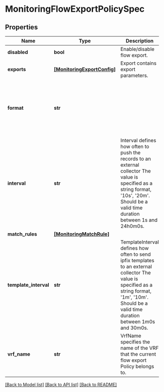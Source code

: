 # MonitoringFlowExportPolicySpec

## Properties
Name | Type | Description | Notes
------------ | ------------- | ------------- | -------------
**disabled** | **bool** | Enable/disable flow export. | [optional] 
**exports** | [**[MonitoringExportConfig]**](MonitoringExportConfig.md) | Export contains export parameters. | [optional] 
**format** | **str** |  | [optional]  if omitted the server will use the default value of "ipfix"
**interval** | **str** | Interval defines how often to push the records to an external collector The value is specified as a string format, &#39;10s&#39;, &#39;20m&#39;. Should be a valid time duration between 1s and 24h0m0s. | [optional]  if omitted the server will use the default value of "10s"
**match_rules** | [**[MonitoringMatchRule]**](MonitoringMatchRule.md) |  | [optional] 
**template_interval** | **str** | TemplateInterval defines how often to send ipfix templates to an external collector The value is specified as a string format, &#39;1m&#39;, &#39;10m&#39;. Should be a valid time duration between 1m0s and 30m0s. | [optional]  if omitted the server will use the default value of "5m"
**vrf_name** | **str** | VrfName specifies the name of the VRF that the current flow export Policy belongs to. | [optional] 

[[Back to Model list]](../README.md#documentation-for-models) [[Back to API list]](../README.md#documentation-for-api-endpoints) [[Back to README]](../README.md)



